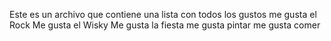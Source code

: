 Este es un archivo que contiene una lista con todos los gustos 
me gusta el Rock
Me gusta el Wisky
Me gusta la fiesta
me gusta pintar 
me gusta comer